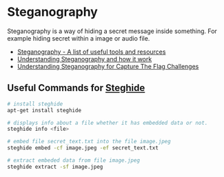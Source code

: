 # Steganography

Steganography is a way of hiding a secret message inside something. For example hiding secret within a image or audio file.

- [Steganography - A list of useful tools and resources](https://0xrick.github.io/lists/stego/#steghide)
- [Understanding Steganography and how it work](https://gupta-bless.medium.com/understanding-steganography-and-how-it-work-63593ddba21e)
- [Understanding Steganography for Capture The Flag Challenges](https://infosecwriteups.com/steganography-ctfs-73f7b310b1f7)

## Useful Commands for [Steghide](https://github.com/StefanoDeVuono/steghide)

```sh
# install steghide
apt-get install steghide
```

```sh
# displays info about a file whether it has embedded data or not.
steghide info <file>
```

```sh
# embed file secret_text.txt into the file image.jpeg
steghide embed -cf image.jpeg -ef secret_text.txt
```

```sh
# extract embeded data from file image.jpeg
steghide extract -sf image.jpeg
```